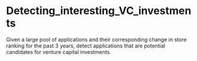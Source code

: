# Detecting_interesting_VC_investments
Given a large pool of applications and their corresponding change in store ranking for the past 3 years, detect applications that are potential candidates for venture capital investments.
